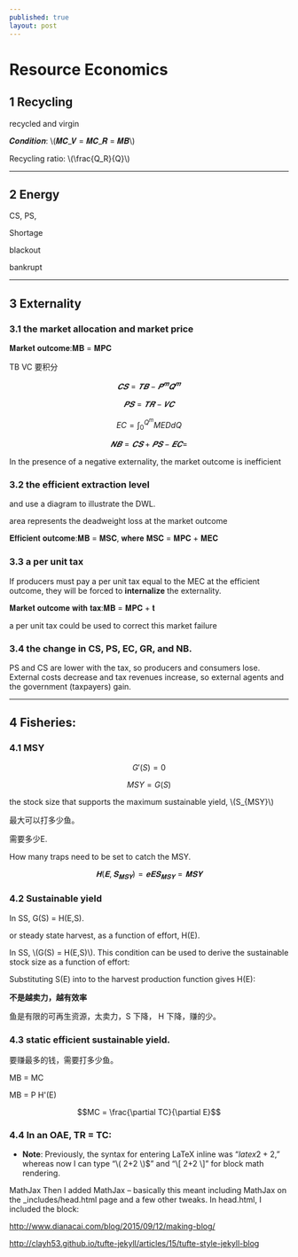 ```yaml
---
published: true
layout: post
---
```


#  Resource Economics


## 1 Recycling

recycled and virgin 


𝑪𝒐𝒏𝒅𝒊𝒕𝒊𝒐𝒏: \\(𝑴𝑪_𝑽 = 𝑴𝑪_𝑹 = 𝑴𝑩\\)


Recycling ratio: \\(\frac{Q_R}{Q}\\)

------------------------------------------------------------------------------------------------

## 2  Energy

CS, PS, 

Shortage

blackout

bankrupt

-----------------------------------------------------------------------------------------------

## 3 Externality

###  3.1 the market allocation and market price

𝐌𝐚𝐫𝐤𝐞𝐭 𝐨𝐮𝐭𝐜𝐨𝐦𝐞:𝐌𝐁 = 𝐌𝐏𝐂

TB VC 要积分


$$𝑪𝑺 = 𝑻𝑩 − 𝑷^𝒎𝑸^𝒎$$

$$𝑷𝑺 = 𝑻𝑹 − 𝑽𝑪$$ 


$$EC = \int_0^{Q^m} MED d Q$$


$$ 𝑵𝑩 = 𝑪𝑺 + 𝑷𝑺 − 𝑬𝑪 = $$

In the presence of a negative externality, the market outcome is inefficient

### 3.2 the efficient extraction level 

and use a diagram to illustrate the DWL. 

area represents the deadweight loss at the market outcome


𝐄𝐟𝐟𝐢𝐜𝐢𝐞𝐧𝐭 𝐨𝐮𝐭𝐜𝐨𝐦𝐞:𝐌𝐁 = 𝐌𝐒𝐂, 𝐰𝐡𝐞𝐫𝐞 𝐌𝐒𝐂 = 𝐌𝐏𝐂 + 𝐌𝐄𝐂

### 3.3 a per unit tax


If producers must pay a per unit tax equal to the MEC at the efficient outcome, they
will be forced to **internalize** the externality.


𝐌𝐚𝐫𝐤𝐞𝐭 𝐨𝐮𝐭𝐜𝐨𝐦𝐞 𝐰𝐢𝐭𝐡 𝐭𝐚𝐱:𝐌𝐁 = 𝐌𝐏𝐂 + 𝐭

a per unit tax could be used to correct this market failure

### 3.4 the change in CS, PS, EC, GR, and NB.





PS and CS are lower with the tax, so producers and consumers lose. External costs
decrease and tax revenues increase, so external agents and the government
(taxpayers) gain.


---------------------------------------------------------------------------------------
## 4 Fisheries:

### 4.1 MSY

$$G'(S) = 0$$

$$MSY = G(S)$$

the stock size that supports the maximum sustainable yield, \\(S_{MSY}\\)

最大可以打多少鱼。



需要多少E.

How many traps need to be set to catch the MSY.


$$𝐇( 𝐄, 𝐒_{𝐌𝐒𝐘}) = 𝐞 𝐄 𝐒_{𝐌𝐒𝐘} = 𝐌𝐒𝐘$$




### 4.2 Sustainable yield

In SS, G(S) = H(E,S).

or steady state harvest, as a function of effort, H(E).

In SS, \\(G(S) = H(E,S)\\). This condition can be used to derive the sustainable stock size
as a function of effort:

Substituting S(E) into to the harvest production function gives H(E):


**不是越卖力，越有效率**

鱼是有限的可再生资源，太卖力，S 下降， H 下降，赚的少。

### 4.3 static efficient sustainable yield.

要赚最多的钱，需要打多少鱼。

MB = MC

MB = P H'(E)

$$MC = \frac{\partial TC}{\partial E}$$


### 4.4 In an OAE, TR = TC:








* **Note**: Previously, the syntax for entering LaTeX inline was “$latex 2+2$,” whereas now I can type “\\( 2+2 \\)$”  and “\\[ 2+2 \\]” for block math rendering.

MathJax
Then I added MathJax – basically this meant including MathJax on the _includes/head.html page and a few other tweaks. In head.html, I included the block:

<script type="text/javascript" src="http://cdn.mathjax.org/mathjax/latest/MathJax.js?config=TeX-AMS-MML_HTMLorMML">
</script>

http://www.dianacai.com/blog/2015/09/12/making-blog/

http://clayh53.github.io/tufte-jekyll/articles/15/tufte-style-jekyll-blog